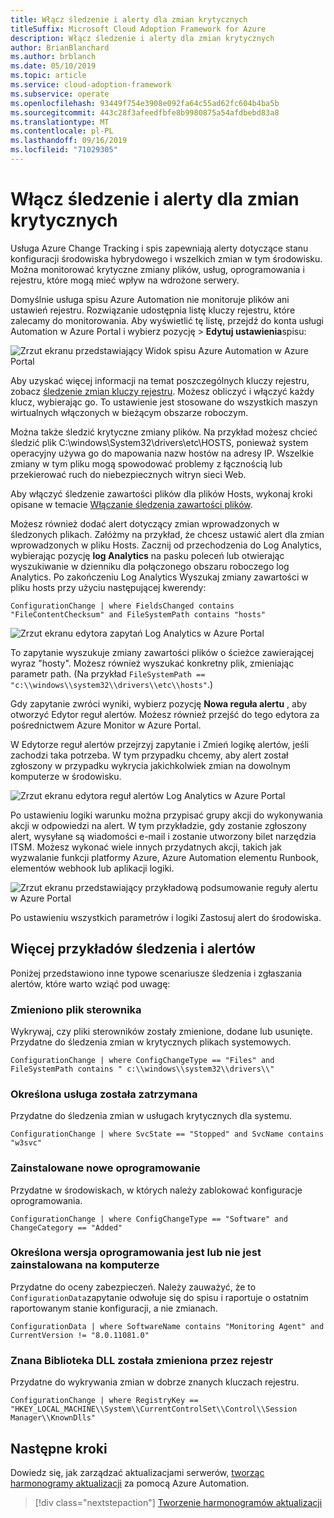 ```yaml
---
title: Włącz śledzenie i alerty dla zmian krytycznych
titleSuffix: Microsoft Cloud Adoption Framework for Azure
description: Włącz śledzenie i alerty dla zmian krytycznych
author: BrianBlanchard
ms.author: brblanch
ms.date: 05/10/2019
ms.topic: article
ms.service: cloud-adoption-framework
ms.subservice: operate
ms.openlocfilehash: 93449f754e3908e092fa64c55ad62fc604b4ba5b
ms.sourcegitcommit: 443c28f3afeedfbfe8b9980875a54afdbebd83a8
ms.translationtype: MT
ms.contentlocale: pl-PL
ms.lasthandoff: 09/16/2019
ms.locfileid: "71029305"
---
```

# <a name="enable-tracking-and-alerting-for-critical-changes"></a>Włącz śledzenie i alerty dla zmian krytycznych

Usługa Azure Change Tracking i spis zapewniają alerty dotyczące stanu konfiguracji środowiska hybrydowego i wszelkich zmian w tym środowisku. Można monitorować krytyczne zmiany plików, usług, oprogramowania i rejestru, które mogą mieć wpływ na wdrożone serwery.

Domyślnie usługa spisu Azure Automation nie monitoruje plików ani ustawień rejestru. Rozwiązanie udostępnia listę kluczy rejestru, które zalecamy do monitorowania. Aby wyświetlić tę listę, przejdź do konta usługi Automation w Azure Portal i wybierz pozycję > **Edytuj ustawienia**spisu:

![Zrzut ekranu przedstawiający Widok spisu Azure Automation w Azure Portal](./media/change-tracking1.png)

Aby uzyskać więcej informacji na temat poszczególnych kluczy rejestru, zobacz [śledzenie zmian kluczy rejestru](https://docs.microsoft.com/azure/automation/automation-change-tracking#registry-key-change-tracking). Możesz obliczyć i włączyć każdy klucz, wybierając go. To ustawienie jest stosowane do wszystkich maszyn wirtualnych włączonych w bieżącym obszarze roboczym.

Można także śledzić krytyczne zmiany plików. Na przykład możesz chcieć śledzić plik C:\windows\System32\drivers\etc\HOSTS, ponieważ system operacyjny używa go do mapowania nazw hostów na adresy IP. Wszelkie zmiany w tym pliku mogą spowodować problemy z łącznością lub przekierować ruch do niebezpiecznych witryn sieci Web.

Aby włączyć śledzenie zawartości plików dla plików Hosts, wykonaj kroki opisane w temacie [Włączanie śledzenia zawartości plików](https://docs.microsoft.com/azure/automation/change-tracking-file-contents#enable-file-content-tracking).

Możesz również dodać alert dotyczący zmian wprowadzonych w śledzonych plikach. Załóżmy na przykład, że chcesz ustawić alert dla zmian wprowadzonych w pliku Hosts. Zacznij od przechodzenia do Log Analytics, wybierając pozycję **log Analytics** na pasku poleceń lub otwierając wyszukiwanie w dzienniku dla połączonego obszaru roboczego log Analytics. Po zakończeniu Log Analytics Wyszukaj zmiany zawartości w pliku hosts przy użyciu następującej kwerendy:

```kusto
ConfigurationChange | where FieldsChanged contains "FileContentChecksum" and FileSystemPath contains "hosts"
```

![Zrzut ekranu edytora zapytań Log Analytics w Azure Portal](./media/change-tracking2.png)

To zapytanie wyszukuje zmiany zawartości plików o ścieżce zawierającej wyraz "hosty". Możesz również wyszukać konkretny plik, zmieniając parametr path. (Na przykład `FileSystemPath ==  "c:\\windows\\system32\\drivers\\etc\\hosts"`.)
  
Gdy zapytanie zwróci wyniki, wybierz pozycję **Nowa reguła alertu** , aby otworzyć Edytor reguł alertów. Możesz również przejść do tego edytora za pośrednictwem Azure Monitor w Azure Portal.

W Edytorze reguł alertów przejrzyj zapytanie i Zmień logikę alertów, jeśli zachodzi taka potrzeba. W tym przypadku chcemy, aby alert został zgłoszony w przypadku wykrycia jakichkolwiek zmian na dowolnym komputerze w środowisku.

![Zrzut ekranu edytora reguł alertów Log Analytics w Azure Portal](./media/change-tracking3.png)

Po ustawieniu logiki warunku można przypisać grupy akcji do wykonywania akcji w odpowiedzi na alert. W tym przykładzie, gdy zostanie zgłoszony alert, wysyłane są wiadomości e-mail i zostanie utworzony bilet narzędzia ITSM. Możesz wykonać wiele innych przydatnych akcji, takich jak wyzwalanie funkcji platformy Azure, Azure Automation elementu Runbook, elementów webhook lub aplikacji logiki.

![Zrzut ekranu przedstawiający przykładową podsumowanie reguły alertu w Azure Portal](./media/change-tracking4.png)

Po ustawieniu wszystkich parametrów i logiki Zastosuj alert do środowiska.

## <a name="more-tracking-and-alerting-examples"></a>Więcej przykładów śledzenia i alertów

Poniżej przedstawiono inne typowe scenariusze śledzenia i zgłaszania alertów, które warto wziąć pod uwagę:

### <a name="driver-file-changed"></a>Zmieniono plik sterownika

Wykrywaj, czy pliki sterowników zostały zmienione, dodane lub usunięte. Przydatne do śledzenia zmian w krytycznych plikach systemowych.

  ```kusto
  ConfigurationChange | where ConfigChangeType == "Files" and FileSystemPath contains " c:\\windows\\system32\\drivers\\"
  ```

### <a name="specific-service-stopped"></a>Określona usługa została zatrzymana

Przydatne do śledzenia zmian w usługach krytycznych dla systemu.

  ```kusto
  ConfigurationChange | where SvcState == "Stopped" and SvcName contains "w3svc"
  ```

### <a name="new-software-installed"></a>Zainstalowane nowe oprogramowanie

Przydatne w środowiskach, w których należy zablokować konfiguracje oprogramowania.

  ```kusto
  ConfigurationChange | where ConfigChangeType == "Software" and ChangeCategory == "Added"
  ```

### <a name="specific-software-version-is-or-isnt-installed-on-a-machine"></a>Określona wersja oprogramowania jest lub nie jest zainstalowana na komputerze

Przydatne do oceny zabezpieczeń. Należy zauważyć, że to `ConfigurationData`zapytanie odwołuje się do spisu i raportuje o ostatnim raportowanym stanie konfiguracji, a nie zmianach.

  ```kusto
  ConfigurationData | where SoftwareName contains "Monitoring Agent" and CurrentVersion != "8.0.11081.0"
  ```

### <a name="known-dll-changed-through-registry"></a>Znana Biblioteka DLL została zmieniona przez rejestr

Przydatne do wykrywania zmian w dobrze znanych kluczach rejestru.

  ```kusto
  ConfigurationChange | where RegistryKey == "HKEY_LOCAL_MACHINE\\System\\CurrentControlSet\\Control\\Session Manager\\KnownDlls"
  ```

## <a name="next-steps"></a>Następne kroki

Dowiedz się, jak zarządzać aktualizacjami serwerów, [tworząc harmonogramy aktualizacji](./update-schedules.md) za pomocą Azure Automation.

> [!div class="nextstepaction"]
> [Tworzenie harmonogramów aktualizacji](./update-schedules.md)
